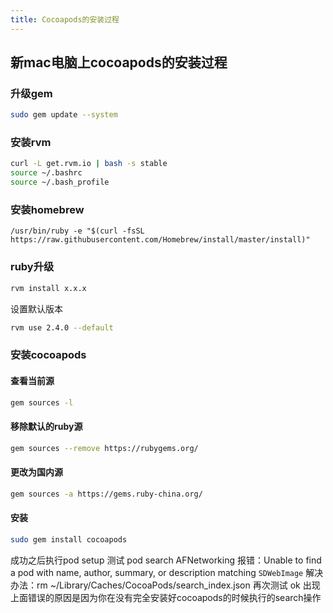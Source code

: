 ```yaml
---
title: Cocoapods的安装过程
---
```

## 新mac电脑上cocoapods的安装过程
<!--more-->
### 升级gem
```bash
sudo gem update --system

```
### 安装rvm
```bash
curl -L get.rvm.io | bash -s stable
source ~/.bashrc
source ~/.bash_profile
```


### 安装homebrew
```base
/usr/bin/ruby -e "$(curl -fsSL https://raw.githubusercontent.com/Homebrew/install/master/install)"

```

### ruby升级
```bash
rvm install x.x.x

```
设置默认版本
```bash
rvm use 2.4.0 --default

```

### 安装cocoapods

#### 查看当前源
```bash
gem sources -l

```

#### 移除默认的ruby源
```bash
gem sources --remove https://rubygems.org/

```
#### 更改为国内源
```bash
gem sources -a https://gems.ruby-china.org/

```
#### 安装
```bash
sudo gem install cocoapods

```

成功之后执行pod setup
测试 pod search AFNetworking
报错：Unable to find a pod with name, author, summary, or description matching `SDWebImage`
解决办法：rm ~/Library/Caches/CocoaPods/search_index.json
再次测试 ok
出现上面错误的原因是因为你在没有完全安装好cocoapods的时候执行的search操作
